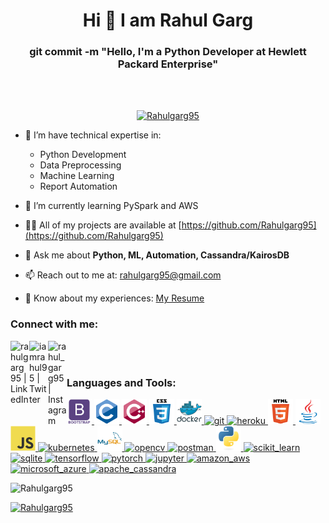 <h1 align="center"> Hi 👋 I am Rahul Garg </h1>

<h3 align="center">git commit -m "Hello, I'm a Python Developer at Hewlett Packard Enterprise"</h3>
<br><br>
<p align="center"> <a href="https://github.com/ryo-ma/github-profile-trophy"><img src="https://github-profile-trophy.vercel.app/?username=Rahulgarg95" alt="Rahulgarg95" /></a> </p>

- 🔭 I’m have technical expertise in:
  * Python Development
  * Data Preprocessing
  * Machine Learning
  * Report Automation  
  
- 🌱 I’m currently learning PySpark and AWS  

- 👨‍💻 All of my projects are available at [https://github.com/Rahulgarg95](https://github.com/Rahulgarg95)  

- 💬 Ask me about **Python, ML, Automation, Cassandra/KairosDB**

- 📫 Reach out to me at: rahulgarg95@gmail.com

- 📄 Know about my experiences: [My Resume](https://drive.google.com/file/d/1I4Xppxmeot8muYUbsvjgGFapLBDma5Pw/view?usp=sharing)


<h3 align="left">Connect with me:</h3>
<p align="left">
<a href="https://www.linkedin.com/in/rahulgarg95/" target="blank"><img align="left" alt="rahulgarg95 | LinkedIn" width="30px" src="https://img.icons8.com/color/48/000000/linkedin.png" /></a>
<a href="https://twitter.com/iamrahul95/" target="blank"><img align="left" alt="iamrahul95 | Twitter" width="30px" src="https://img.icons8.com/fluent/48/000000/twitter.png" /></a>
<a href="https://www.instagram.com/rahul_garg95/" target="blank"><img align="left" alt="rahul_garg95 | Instagram" width="30px" src="https://img.icons8.com/fluent/48/000000/instagram-new.png" /></a>
</p>

<br><br>
<h3 align="left">Languages and Tools:</h3>
<p align="left"> 
<a href="https://getbootstrap.com" target="_blank"> <img src="https://raw.githubusercontent.com/devicons/devicon/master/icons/bootstrap/bootstrap-plain-wordmark.svg" alt="bootstrap" width="40" height="40"/> </a> 
<a href="https://www.cprogramming.com/" target="_blank"> <img src="https://raw.githubusercontent.com/devicons/devicon/master/icons/c/c-original.svg" alt="c" width="40" height="40"/> </a>
<a href="https://www.w3schools.com/cpp/" target="_blank"> <img src="https://raw.githubusercontent.com/devicons/devicon/master/icons/cplusplus/cplusplus-original.svg" alt="cplusplus" width="40" height="40"/> </a> 
<a href="https://www.w3schools.com/css/" target="_blank"> <img src="https://raw.githubusercontent.com/devicons/devicon/master/icons/css3/css3-original-wordmark.svg" alt="css3" width="40" height="40"/> </a> 
<a href="https://www.docker.com/" target="_blank"> <img src="https://raw.githubusercontent.com/devicons/devicon/master/icons/docker/docker-original-wordmark.svg" alt="docker" width="40" height="40"/> </a> 
<a href="https://git-scm.com/" target="_blank"> <img src="https://www.vectorlogo.zone/logos/git-scm/git-scm-icon.svg" alt="git" width="40" height="40"/> </a> 
<a href="https://heroku.com" target="_blank"> <img src="https://www.vectorlogo.zone/logos/heroku/heroku-icon.svg" alt="heroku" width="40" height="40"/> </a> 
<a href="https://www.w3.org/html/" target="_blank"> <img src="https://raw.githubusercontent.com/devicons/devicon/master/icons/html5/html5-original-wordmark.svg" alt="html5" width="40" height="40"/> </a> 
<a href="https://www.java.com" target="_blank"> <img src="https://raw.githubusercontent.com/devicons/devicon/master/icons/java/java-original.svg" alt="java" width="40" height="40"/> </a> 
<a href="https://developer.mozilla.org/en-US/docs/Web/JavaScript" target="_blank"> <img src="https://raw.githubusercontent.com/devicons/devicon/master/icons/javascript/javascript-original.svg" alt="javascript" width="40" height="40"/> </a> 
<a href="https://kubernetes.io" target="_blank"> <img src="https://www.vectorlogo.zone/logos/kubernetes/kubernetes-icon.svg" alt="kubernetes" width="40" height="40"/> </a> 
<a href="https://www.mysql.com/" target="_blank"> <img src="https://raw.githubusercontent.com/devicons/devicon/master/icons/mysql/mysql-original-wordmark.svg" alt="mysql" width="40" height="40"/> </a> 
<a href="https://opencv.org/" target="_blank"> <img src="https://www.vectorlogo.zone/logos/opencv/opencv-icon.svg" alt="opencv" width="40" height="40"/> </a> 
<a href="https://postman.com" target="_blank"> <img src="https://www.vectorlogo.zone/logos/getpostman/getpostman-icon.svg" alt="postman" width="40" height="40"/> </a> 
<a href="https://www.python.org" target="_blank"> <img src="https://raw.githubusercontent.com/devicons/devicon/master/icons/python/python-original.svg" alt="python" width="40" height="40"/> </a> 
<a href="https://scikit-learn.org/" target="_blank"> <img src="https://upload.wikimedia.org/wikipedia/commons/0/05/Scikit_learn_logo_small.svg" alt="scikit_learn" width="40" height="40"/> </a> 
<a href="https://www.sqlite.org/" target="_blank"> <img src="https://www.vectorlogo.zone/logos/sqlite/sqlite-icon.svg" alt="sqlite" width="40" height="40"/> </a> 
<a href="https://www.tensorflow.org" target="_blank"> <img src="https://www.vectorlogo.zone/logos/tensorflow/tensorflow-icon.svg" alt="tensorflow" width="40" height="40"/> </a>
<a href="https://pytorch.org/" target="_blank"> <img src="https://www.vectorlogo.zone/logos/pytorch/pytorch-icon.svg" alt="pytorch" width="40" height="40"/> </a>
<a href="https://jupyter.org/" target="_blank"> <img src="https://www.vectorlogo.zone/logos/jupyter/jupyter-icon.svg" alt="jupyter" width="40" height="40"/> </a>
<a href="https://aws.amazon.com/" target="_blank"> <img src="https://www.vectorlogo.zone/logos/amazon_aws/amazon_aws-icon.svg" alt="amazon_aws" width="40" height="40"/> </a>
<a href="https://azure.microsoft.com/en-in/" target="_blank"> <img src="https://www.vectorlogo.zone/logos/microsoft_azure/microsoft_azure-icon.svg" alt="microsoft_azure" width="40" height="40"/> </a>
<a href="https://cassandra.apache.org/" target="_blank"> <img src="https://www.vectorlogo.zone/logos/apache_cassandra/apache_cassandra-icon.svg" alt="apache_cassandra" width="40" height="40"/> </a>
</p>

<p align="left"> <img src="https://komarev.com/ghpvc/?username=Rahulgarg95&label=Profile%20views&color=0e75b6&style=flat" alt="Rahulgarg95" /> </p>

<p align="left"> <a href="https://github.com/ryo-ma/github-profile-trophy"><img src="https://github-readme-stats.vercel.app/api?username=Rahulgarg95&show_icons=true&theme=radical" alt="Rahulgarg95" /></a> </p>
